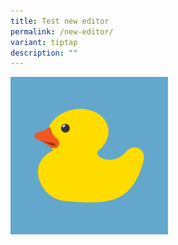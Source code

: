 ```yaml
---
title: Test new editor
permalink: /new-editor/
variant: tiptap
description: ""
---
```

<a class="isomer-image-wrapper" href="/test"><img style="width: 50%;" height="auto" width="100%" alt="" src="/images/Rubber_g7de116bc3_1280.png"></a>
<p></p>